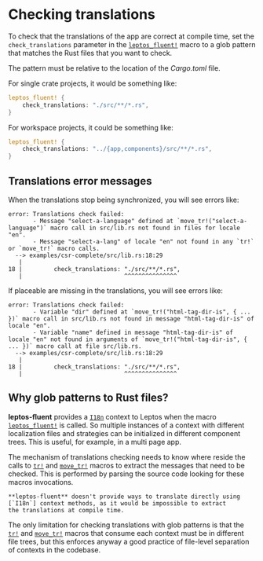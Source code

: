 # Checking translations

To check that the translations of the app are correct at compile time,
set the `check_translations` parameter in the [`leptos_fluent!`] macro to
a glob pattern that matches the Rust files that you want to check.

The pattern must be relative to the location of the _Cargo.toml_ file.

For single crate projects, it would be something like:

```rust
leptos_fluent! {
    check_translations: "./src/**/*.rs",
}
```

For workspace projects, it could be something like:

```rust
leptos_fluent! {
    check_translations: "../{app,components}/src/**/*.rs",
}
```

## Translations error messages

<!-- markdownlint-disable MD013 -->

When the translations stop being synchronized, you will see errors like:

```text
error: Translations check failed:
       - Message "select-a-language" defined at `move_tr!("select-a-language")` macro call in src/lib.rs not found in files for locale "en".
       - Message "select-a-lang" of locale "en" not found in any `tr!` or `move_tr!` macro calls.
  --> examples/csr-complete/src/lib.rs:18:29
   |
18 |         check_translations: "./src/**/*.rs",
   |                             ^^^^^^^^^^^^^^^
```

If placeable are missing in the translations, you will see errors like:

```text
error: Translations check failed:
       - Variable "dir" defined at `move_tr!("html-tag-dir-is", { ... })` macro call in src/lib.rs not found in message "html-tag-dir-is" of locale "en".
       - Variable "name" defined in message "html-tag-dir-is" of locale "en" not found in arguments of `move_tr!("html-tag-dir-is", { ... })` macro call at file src/lib.rs.
  --> examples/csr-complete/src/lib.rs:18:29
   |
18 |         check_translations: "./src/**/*.rs",
   |                             ^^^^^^^^^^^^^^^
```

<!-- markdownlint-enable MD013 -->

## Why glob patterns to Rust files?

**leptos-fluent** provides a [`I18n`] context to Leptos when
the macro [`leptos_fluent!`] is called. So multiple instances of a context
with different localization files and strategies can be initialized in
different component trees. This is useful, for example, in a multi page app.

The mechanism of translations checking needs to know where reside the calls to
[`tr!`] and [`move_tr!`] macros to extract the messages that need to be checked.
This is performed by parsing the source code looking for these macros
invocations.

```admonish note title='Why macros'
**leptos-fluent** doesn't provide ways to translate directly using
[`I18n`] context methods, as it would be impossible to extract
the translations at compile time.
```

The only limitation for checking translations with glob patterns is that the
[`tr!`] and [`move_tr!`] macros that consume each context must be in
different file trees, but this enforces anyway a good practice of file-level
separation of contexts in the codebase.

[`tr!`]: https://docs.rs/leptos-fluent/latest/leptos_fluent/macro.tr.html
[`move_tr!`]: https://docs.rs/leptos-fluent/latest/leptos_fluent/macro.move_tr.html
[`I18n`]: https://docs.rs/leptos-fluent/latest/leptos_fluent/struct.I18n.html
[`leptos_fluent!`]: https://mondeja.github.io/leptos-fluent/latest/leptos_fluent.html
